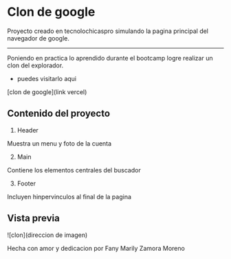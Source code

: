 # Clon de google
Proyecto creado en tecnolochicaspro simulando la pagina principal del navegador de google.

********
Poniendo en practica lo aprendido durante el bootcamp logre realizar un clon del explorador.

* puedes visitarlo aqui

[clon de google](link vercel)

## Contenido del proyecto
1. Header

Muestra un menu y foto de la cuenta

2. Main

Contiene los elementos centrales del buscador

3. Footer

Incluyen hinpervinculos al final de la pagina

## Vista previa

![clon](direccion de imagen)

Hecha con amor y dedicacion por Fany Marily Zamora Moreno

